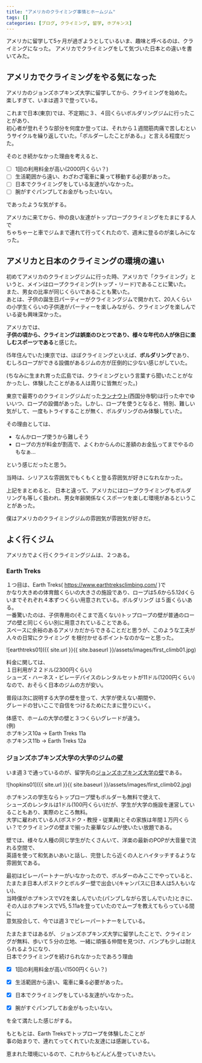 ```yaml
---
title: "アメリカのクライミング事情とホームジム"
tags: []
categories: [ブログ, クライミング, 留学, ホプキンス]
---
```


アメリカに留学して5ヶ月が過ぎようとしているいま、趣味と呼べるのは、クライミングになった。 
アメリカでクライミングをして気づいた日本との違いを書いてみた。  


## アメリカでクライミングをやる気になった

アメリカのジョンズホプキンズ大学に留学してから、クライミングを始めた。  
楽しすぎて、いまは週３で登っている。  


これまで日本(東京)では、不定期に３、４回くらいボルダリングジムに行ったことがあり、  
初心者が登れそうな部分を何度か登っては、それから１週間筋肉痛で苦しむというサイクルを繰り返していた。「ボルダーしたことがある。」と言える程度だった。

そのとき続かなかった理由を考えると、

- [ ] 1回の利用料金が高い(2000円くらい？)
- [ ] 生活範囲から遠い、わざわざ電車に乗って移動する必要があった。
- [ ] 日本でクライミングをしている友達がいなかった。
- [ ] 腕がすぐパンプしてお金がもったいない。

であったような気がする。  

アメリカに来てから、仲の良い友達がトップロープクライミングをたまにする人で  
ちゃちゃーと車でジムまで連れて行ってくれたので、週末に登るのが楽しみになった。  


## アメリカと日本のクライミングの環境の違い


初めてアメリカのクライミングジムに行った時、アメリカで「クライミング」というと、メインはロープクライミング(トップ・リード)であることに驚いた。  
また、男女の比率が同じくらいであることも驚いた。  
あとは、子供の誕生日パーティーがクライミングジムで開かれて、20人くらいの小学生くらいの子供達がパーティーを楽しみながら、クライミングを楽しんでいる姿も興味深かった。  

アメリカでは、  
**子供の頃から、クライミングは娯楽のひとつであり、様々な年代の人が休日に楽しむスポーツである**と感じた。  


(5年住んでいた)東京では、ほぼクライミングといえば、**ボルダリング**であり、  
むしろロープができる設備があるジムの方が圧倒的に少ない感じがしていた。  

(ちなみに生まれ育った広島では、クライミングという言葉すら聞いたことがなかったし、体験したことがある人は周りに皆無だった。)  


東京で最寄りのクライミングジムだった[ランナウト](http://www.runout.info/)(西国分寺駅)は行った中でゆいいつ、ロープの設備があった。しかし、ロープを使うとなると、特別、難しい気がして、一度もトライすることが無く、ボルダリングのみ体験していた。  

その理由としては、
- なんかロープ使うから難しそう  
- ロープの方が料金が割高で、よくわからんのに差額のお金払ってまでやるのもなぁ...  

という感じだったと思う。  

当時は、シリアスな雰囲気でもくもくと登る雰囲気が好きになれなかった。


上記をまとめると、
日本と違って、アメリカにはロープクライミングもボルダリングも等しく扱われ、男女年齢関係なくスポーツを楽しむ環境があるということがあった。  

僕はアメリカのクライミングジムの雰囲気が雰囲気が好きだ。  


## よく行くジム

アメリカでよく行くクライミングジムは、２つある。


### Earth Treks
１つ目は、Earth Treks( <https://www.earthtreksclimbing.com/> )で  
かなり大きめの体育館くらいの大きさの施設であり、ロープは5.6から5.12dくらいまでそれぞれ４本ずつくらい用意されている。ボルダリング は５面くらいある。  
一番驚いたのは、子供専用の(そこまで高くない)トップロープの壁が普通のロープの壁と同じくらい別に用意されていることである。   
スペースに余裕のあるアメリカだからできることだと思うが、このような工夫が人々の日常にクライミング を根付かせるポイントなのかなーと思った。  

![earthtreks01]({{ site.url }}{{ site.baseurl }}/assets/images/first_climb01.jpg)

料金に関しては、  
１日利用が２２ドル(2300円くらい)  
シューズ・ハーネス・ビレーデバイスのレンタルセットが11ドル(1200円くらい)  
なので、おそらく日本のジムの方が安い。  

普段は次に説明する大学の壁を登って、大学が使えない期間や、  
グレードの甘いここで自信をつけるためにたまに登りにいく。  

体感で、ホームの大学の壁と３つくらいグレードが違う。  
(例)  
ホプキンス10a -> Earth Treks 11a  
ホプキンス11b -> Earth Treks 12a  


### ジョンズホプキンズ大学の大学のジムの壁

いま週３で通っているのが、留学先の[ジョンズホプキンズ大学の壁](https://studentaffairs.jhu.edu/recreation/facilities/climbing-wall/)である。  

![hopkins01]({{ site.url }}{{ site.baseurl }}/assets/images/first_climb02.jpg)

ホプキンスの学生ならトップロープ壁もボルダーも無料で使えて、  
シューズのレンタルは1ドル(100円くらい)だが、学生が大学の施設を運営していることもあり、実際のところ無料。  
大学に雇われている人(ポスドク・教授・従業員)とその家族は年間１万円くらい？でクライミングの壁まで揃った豪華なジムが使いたい放題である。


壁では、様々な人種の同じ学生がたくさんいて、洋楽の最新のPOPが大音量で流れる空間で、  
英語を使って和気あいあいと話し、完登したら近くの人とハイタッチするような雰囲気である。  


最初はビレーパートナーがいなかったので、ボルダーのみここでやっていると、  
たまたま日本人ポスドクとボルダー壁で出会い(キャンパスに日本人は5人もいない)、  
当時僕がホプキンスでV2を楽しんでいた(パンプしながら苦しんでいた)ときに、  
その人はホプキンスでV5, 5.11aを登っていたのでムーブを教えてもらっている間に  
意気投合して、今では週３でビレーパートナーをしている。  


たまたまではあるが、
ジョンズホプキンズ大学に留学したことで、クライミングが無料、歩いて５分の立地、一緒に頑張る仲間を見つけ、バンプも少しは耐えられるようになり、  
日本でクライミングを続けられなかったであろう理由  


- [x] 1回の利用料金が高い(1500円くらい？)
- [x] 生活範囲から遠い、電車に乗る必要があった。
- [x] 日本でクライミングをしている友達がいなかった。
- [x] 腕がすぐパンプしてお金がもったいない。


を全て満たした感じがする。  


もともとは、Earth Treksでトップロープを体験したことが  
事の始まりで、連れてってくれていた友達には感謝している。  


恵まれた環境にいるので、これからもどんどん登っていきたい。  

